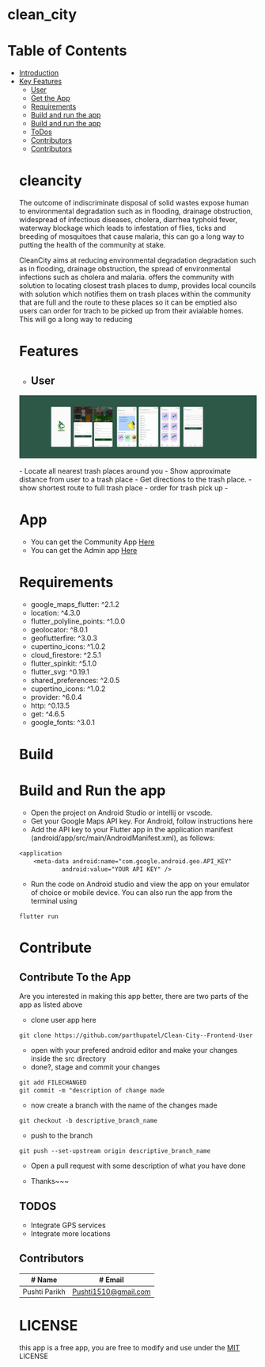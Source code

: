# clean_city

# Table of Contents
<ul>
    <li>
        <a href="#cleancity">Introduction</a>
    </li>
    <li>
        <a href="#Features">Key Features</a>
        <ul><li><a href="#User">User</a></li>
    </li>
    <li>
        <a href="#App">Get the App</a>
    </li>
    <li>
        <a href="#Requirement">Requirements</a>
    </li>
    <li>
        <a href="#Build">Build and run the app</a>
    </li>
     <li>
        <a href="#Contribute">Build and run the app</a>
    </li>
    <li>
        <a href="#TODOS">ToDos</a>
    </li>
    <li>
        <a href="#Contributors">Contributors</a>
    </li>
     <li>
        <a href="#LICENSE">Contributors</a>
    </li>
</ul>

# cleancity

The outcome of indiscriminate disposal of solid wastes expose human to environmental
degradation such as in flooding, drainage obstruction, widespread of infectious diseases,
cholera, diarrhea typhoid fever, waterway blockage which leads to infestation of flies, ticks and
breeding of mosquitoes that cause malaria, this can go a long way to putting the health of the
community at stake.

CleanCity aims at reducing environmental degradation degradation such as in flooding,
drainage obstruction, the spread of environmental infections such as cholera and malaria. offers
the community with solution to locating closest trash places to dump, provides local councils
with solution which notifies them on trash places within the community that are full and the
route to these places so it can be emptied also users can order for trach to be picked up from their avialable homes. This will go a long way to reducing

# Features

- ## User
<p float="left" >
<img src = "assets/images/design.png">
</p>
- Locate all nearest trash places around you
- Show approximate distance from user to a trash place
- Get directions to the trash place.
- show shortest route to full trash place
- order for trash pick up
- 


# App

- You can get the Community App <a href="#">Here</a>
- You can get the Admin app <a href="#">Here</a>

# Requirements
- google_maps_flutter: ^2.1.2
- location: ^4.3.0
- flutter_polyline_points: ^1.0.0
- geolocator: ^8.0.1
- geoflutterfire: ^3.0.3
- cupertino_icons: ^1.0.2
- cloud_firestore: ^2.5.1
- flutter_spinkit: ^5.1.0
- flutter_svg: ^0.19.1
- shared_preferences: ^2.0.5
- cupertino_icons: ^1.0.2
- provider: ^6.0.4
- http: ^0.13.5
- get: ^4.6.5
- google_fonts: ^3.0.1

# Build
# Build and Run the app

- Open the project on Android Studio or intellij or vscode.
- Get your Google Maps API key. For Android, follow instructions here
- Add the API key to your Flutter app in the application manifest (android/app/src/main/AndroidManifest.xml), as follows:
```
<application
    <meta-data android:name="com.google.android.geo.API_KEY"
            android:value="YOUR API KEY" />

```
- Run the code on Android studio and view the app on your emulator of choice or mobile device. You can also run the app from the terminal using  
```
flutter run 
```

# Contribute
## Contribute To the App
Are you interested in making this app better, there are two parts of the app as listed above
- clone user app here 
``` 
git clone https://github.com/parthupatel/Clean-City--Frontend-User
```


- open with your prefered android editor and make your changes inside the src directory
- done?, stage and commit your changes 
```
git add FILECHANGED
git commit -m "description of change made
```
- now create a branch with the name of the changes made
```
git checkout -b descriptive_branch_name
```
- push to the branch
``` 
git push --set-upstream origin descriptive_branch_name
```
- Open a pull request with some description of what you have done

- Thanks~~~

## TODOS
- Integrate GPS services
- Integrate more locations
## Contributors
| # Name                      |        # Email          |  
| :---------------------:   | :---------------------:   | 
| Pushti Parikh             | <Pushti1510@gmail.com>  |

# LICENSE
this app is a free app, you are free to modify and use under the <a href="https://opensource.org/licenses/MIT">MIT</a> LICENSE
